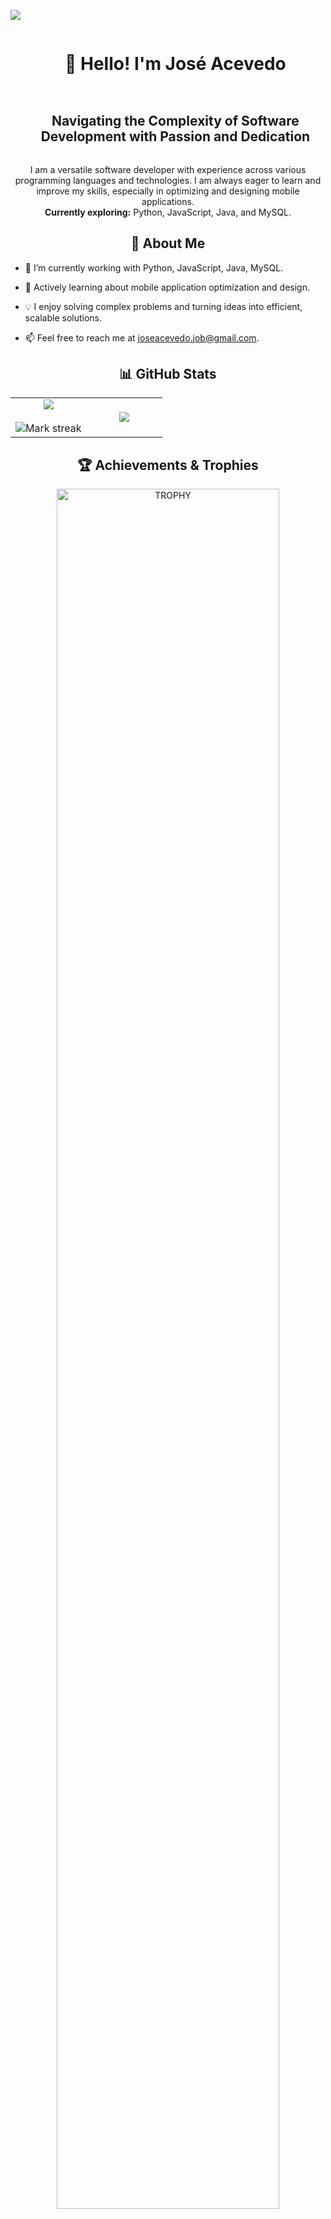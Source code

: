 <!--horizontal divider(gradiant)--> 
<img src="https://user-images.githubusercontent.com/73097560/115834477-dbab4500-a447-11eb-908a-139a6edaec5c.gif" /> <!--h1 without bottom border--> <div id="user-content-toc"> <ul align="center"> <summary><h1 style="display: inline-block">👋 Hello! I'm José Acevedo</h1></summary> </ul> </div> <!--h2 without bottom border--> <div id="user-content-toc"> <ul align="center"> <summary><h2 style="display: inline-block">Navigating the Complexity of Software Development with Passion and Dedication</h2></summary> </ul> </div> <!--Intro start--> <p align="center"> I am a versatile software developer with experience across various programming languages and technologies. I am always eager to learn and improve my skills, especially in optimizing and designing mobile applications. <br> <strong>Currently exploring:</strong> Python, JavaScript, Java, and MySQL. </p>
<!-- Professional summary --> 
<h2 align="center">🌱 About Me</h2>

- 🔭 I’m currently working with Python, JavaScript, Java, MySQL.

- 🚀 Actively learning about mobile application optimization and design.
  
- 💡 I enjoy solving complex problems and turning ideas into efficient, scalable solutions.
  
- 📫 Feel free to reach me at joseacevedo.job@gmail.com.
<!-- Stats & Achievements -->
<h2 align="center">📊 GitHub Stats</h2> <p align="center"> <table align="center"> <tr border="none"> <td width="50%" align="center"> <img align="center" src="https://github-readme-stats.vercel.app/api?username=JotaEpita&theme=algolia&show_icons=true&count_private=true" /> <br></br> <img align="center" title="🔥 Streak Stats" alt="Mark streak" src="https://github-readme-streak-stats.herokuapp.com/?user=JotaEpita&theme=algolia&hide_border=false" /> </td> <td width="50%" align="center"> <img align="center" src="https://github-readme-stats.anuraghazra1.vercel.app/api/top-langs/?username=JotaEpita&theme=algolia&hide_border=false&no-bg=true&no-frame=true&langs_count=10"/> </td> </tr> </table> </p>
<!--h1 without bottom border--> 
<h2 align="center">🏆 Achievements & Trophies</h2> <p align="center"> <a href="https://github.com/ryo-ma/github-profile-trophy" title="Go to Source"> <img align="center" width=84% src="https://github-profile-trophy.vercel.app/?username=JotaEpita&theme=radical&row=1&column=7&margin-h=15&margin-w=5&no-bg=true" alt="TROPHY" /> </a> </p>
<!-- Technologies --> 
<h2 align="center">💻 Technologies I Work With</h2> <p align="center"> <a href="https://skillicons.dev"> <img src="https://skillicons.dev/icons?i=git,cpp,css,discord,postgres,dynamodb,express,figma,github,html,java,js,md,mongodb,mysql,nextjs,nodejs,py,react,redux,tailwind,ts,vscode,&perline=14" /> </a> </p>
<!-- Connect with me --> 
<h2 align="center">🤝 Connect With Me</h2> <p align="center"> <a href="https://www.linkedin.com/in/jos%C3%A9-luis-acevedo-m%C3%A9ndez-94ba8a245/" target="blank"><img align="center" src="https://user-images.githubusercontent.com/88904952/234979284-68c11d7f-1acc-4f0c-ac78-044e1037d7b0.png" alt="LinkedIn" height="50" width="50" /></a> <a href="https://www.instagram.com/jotaefe_23/" target="blank"><img align="center" src="https://user-images.githubusercontent.com/88904952/234981169-2dd1e58f-4b7e-468c-8213-034ba62156c3.png" alt="Instagram" height="50" width="50" /></a> </p>
<!--horizontal divider(gradiant)--> 
<img src="https://user-images.githubusercontent.com/73097560/115834477-dbab4500-a447-11eb-908a-139a6edaec5c.gif" />
